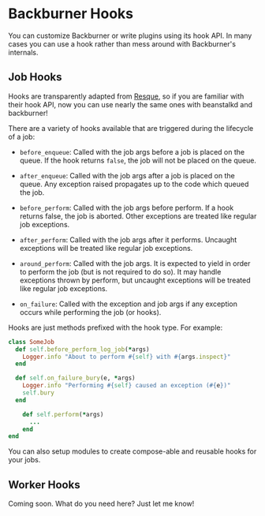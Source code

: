 # Backburner Hooks

You can customize Backburner or write plugins using its hook API. 
In many cases you can use a hook rather than mess around with Backburner's internals.

## Job Hooks 

Hooks are transparently adapted from [Resque](https://github.com/defunkt/resque/blob/master/docs/HOOKS.md), so
if you are familiar with their hook API, now you can use nearly the same ones with beanstalkd and backburner!

There are a variety of hooks available that are triggered during the lifecycle of a job:

* `before_enqueue`: Called with the job args before a job is placed on the queue.
  If the hook returns `false`, the job will not be placed on the queue.

* `after_enqueue`: Called with the job args after a job is placed on the queue.
  Any exception raised propagates up to the code which queued the job.

* `before_perform`: Called with the job args before perform. If a hook returns false,
  the job is aborted. Other exceptions are treated like regular job exceptions.

* `after_perform`: Called with the job args after it performs. Uncaught
  exceptions will be treated like regular job exceptions.

* `around_perform`: Called with the job args. It is expected to yield in order
	to perform the job (but is not required to do so). It may handle exceptions
	thrown by perform, but uncaught exceptions will be treated like regular job exceptions.

* `on_failure`: Called with the exception and job args if any exception occurs
  while performing the job (or hooks).

Hooks are just methods prefixed with the hook type. For example:

```ruby
class SomeJob
  def self.before_perform_log_job(*args)
    Logger.info "About to perform #{self} with #{args.inspect}"
  end

  def self.on_failure_bury(e, *args)
    Logger.info "Performing #{self} caused an exception (#{e})"
    self.bury
  end

	def self.perform(*args)
	  ...
	end
end
```

You can also setup modules to create compose-able and reusable hooks for your jobs.

## Worker Hooks

Coming soon. What do you need here? Just let me know!

